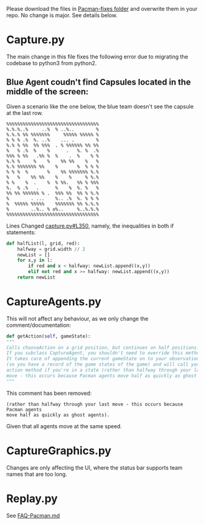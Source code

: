 Please download the files in [Pacman-fixes folder](Pacman-fixes) and overwrite them in your repo. No change is major. See details below.

# Capture.py

The main change in this file fixes the following error due to migrating the codebase to python3 from python2.

## Blue Agent coudn't find Capsules located in the middle of the screen:

Given a scenario like the one below, the blue team doesn't see the capsule at the last row.
```
%%%%%%%%%%%%%%%%%%%%%%%%%%%%%%%%%%
%.%.%..%     ..%  % ..%..        %
%.%.% %% %%%%%%%     %%%%% %%%%% %
% % % .%  %. ..%    ... .        %
%.% % %%  %% %%%  . % %%%%%% %% %%
%   % .%  %    %      .   %. %  .%
%%% % %%   .%% %  %    .  %    % %
%.% %     %    %    %% %%    %   %
%.% %%%%%%% %%    %       %  % % %
% % %  %       %    %% %%%%%%% %.%
%   %    %% %%    %    %     % %.%
% %    %  .    %  % %%.   %% % %%%
%.  % .%   .      %    %  %. %   %
%% %% %%%%%% % .  %%% %%  %% % %.%
%        . ...    %.. .%  %. % % %
%  %%%%% %%%%%    %%%%%%% %% %.%.%
%        ..%.. % o%..     %..%.%.%
%%%%%%%%%%%%%%%%%%%%%%%%%%%%%%%%%%
```
Lines Changed [capture.py#L350](Pacman-fixes/capture.py#L350), namely, the inequalities in both if statements: 

```python
def halfList(l, grid, red):
    halfway = grid.width // 2
    newList = []
    for x,y in l:
        if red and x < halfway: newList.append((x,y))
        elif not red and x >= halfway: newList.append((x,y))
    return newList
```

# CaptureAgents.py

This will not affect any behaviour, as we only change the comment/documentation:

```python
def getAction(self, gameState):
"""
Calls chooseAction on a grid position, but continues on half positions. 
If you subclass CaptureAgent, you shouldn't need to override this method.
It takes care of appending the current gameState on to your observation history 
(so you have a record of the game states of the game) and will call your choose 
action method if you're in a state (rather than halfway through your last 
move - this occurs because Pacman agents move half as quickly as ghost agents).
"""
```
This comment has been removed:

```
(rather than halfway through your last move - this occurs because Pacman agents 
move half as quickly as ghost agents).
```

Given that all agents move at the same speed.

# CaptureGraphics.py

Changes are only affecting the UI, where the status bar supports team names that are too long.

# Replay.py

See [FAQ-Pacman.md](FAQ-Pacman.md#how-do-i-replay-a-game)